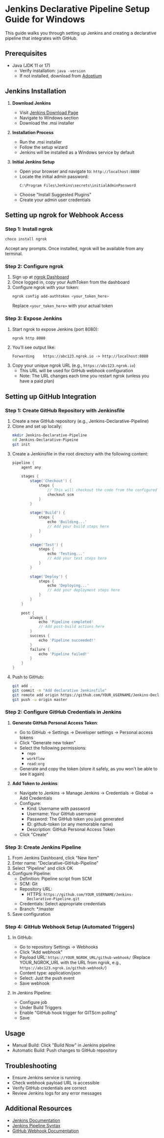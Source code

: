 # Jenkins Declarative Pipeline Setup Guide for Windows

This guide walks you through setting up Jenkins and creating a declarative pipeline that integrates with GitHub.

## Prerequisites

- Java (JDK 11 or 17)
  - Verify installation: `java -version`
  - If not installed, download from [Adoptium](https://adoptium.net/)

## Jenkins Installation

1. **Download Jenkins**
   - Visit [Jenkins Download Page](https://www.jenkins.io/download/)
   - Navigate to Windows section
   - Download the .msi installer

2. **Installation Process**
   - Run the .msi installer
   - Follow the setup wizard
   - Jenkins will be installed as a Windows service by default

3. **Initial Jenkins Setup**
   - Open your browser and navigate to: `http://localhost:8080`
   - Locate the initial admin password:
     ```
     C:\Program Files\Jenkins\secrets\initialAdminPassword
     ```
   - Choose "Install Suggested Plugins"
   - Create your admin user credentials

## Setting up ngrok for Webhook Access

### Step 1: Install ngrok
```bash
choco install ngrok
```
Accept any prompts. Once installed, ngrok will be available from any terminal.

### Step 2: Configure ngrok
1. Sign up at [ngrok Dashboard](https://dashboard.ngrok.com)
2. Once logged in, copy your AuthToken from the dashboard
3. Configure ngrok with your token:
   ```bash
   ngrok config add-authtoken <your_token_here>
   ```
   Replace `<your_token_here>` with your actual token

### Step 3: Expose Jenkins
1. Start ngrok to expose Jenkins (port 8080):
   ```bash
   ngrok http 8080
   ```
2. You'll see output like:
   ```
   Forwarding    https://abc123.ngrok.io -> http://localhost:8080
   ```
3. Copy your unique ngrok URL (e.g., `https://abc123.ngrok.io`)
   - This URL will be used for GitHub webhook configuration
   - Note: The URL changes each time you restart ngrok (unless you have a paid plan)

## Setting up GitHub Integration

### Step 1: Create GitHub Repository with Jenkinsfile

1. Create a new GitHub repository (e.g., Jenkins-Declarative-Pipeline)
2. Clone and set up locally:
   ```bash
   mkdir Jenkins-Declarative-Pipeline
   cd Jenkins-Declarative-Pipeine
   git init
   ```
3. Create a Jenkinsfile in the root directory with the following content:
   ```groovy
   pipeline {
       agent any
       
       stages {
           stage('Checkout') {
               steps {
                   // This will checkout the code from the configured SCM
                   checkout scm
               }
           }
           
           stage('Build') {
               steps {
                   echo 'Building...'
                   // Add your build steps here
               }
           }
           
           stage('Test') {
               steps {
                   echo 'Testing...'
                   // Add your test steps here
               }
           }
           
           stage('Deploy') {
               steps {
                   echo 'Deploying...'
                   // Add your deployment steps here
               }
           }
       }
       
       post {
           always {
               echo 'Pipeline completed'
               // Add post-build actions here
           }
           success {
               echo 'Pipeline succeeded!'
           }
           failure {
               echo 'Pipeline failed!'
           }
       }
   }
   ```
4. Push to GitHub:
   ```bash
   git add .
   git commit -m "Add declarative Jenkinsfile"
   git remote add origin https://github.com/YOUR_USERNAME/Jenkins-Declarative-Pipeline.git
   git push -u origin master
   ```

### Step 2: Configure GitHub Credentials in Jenkins

1. **Generate GitHub Personal Access Token**:
   - Go to GitHub → Settings → Developer settings → Personal access tokens
   - Click "Generate new token"
   - Select the following permissions:
     - `repo`
     - `workflow`
     - `read:org`
   - Generate and copy the token (store it safely, as you won't be able to see it again)

2. **Add Token to Jenkins**:
   - Navigate to Jenkins → Manage Jenkins → Credentials → Global → Add Credentials
   - Configure:
     - Kind: Username with password
     - Username: Your GitHub username
     - Password: The GitHub token you just generated
     - ID: github-token (or any memorable name)
     - Description: GitHub Personal Access Token
   - Click "Create"

### Step 3: Create Jenkins Pipeline

1. From Jenkins Dashboard, click "New Item"
2. Enter name: "Declarative-GitHub-Pipeline"
3. Select "Pipeline" and click OK
4. Configure Pipeline:
   - Definition: Pipeline script from SCM
   - SCM: Git
   - Repository URL: 
     - HTTPS: `https://github.com/YOUR_USERNAME/Jenkins-Declarative-Pipeline.git`
   - Credentials: Select appropriate credentials
   - Branch: */master
5. Save configuration

### Step 4: GitHub Webhook Setup (Automated Triggers)

1. In GitHub:
   - Go to repository Settings → Webhooks
   - Click "Add webhook"
   - Payload URL: `https://YOUR_NGROK_URL/github-webhook/`
     (Replace YOUR_NGROK_URL with the URL from ngrok, e.g., `https://abc123.ngrok.io/github-webhook/`)
   - Content type: application/json
   - Select: Just the push event
   - Save webhook

2. In Jenkins Pipeline:
   - Configure job
   - Under Build Triggers
   - Enable "GitHub hook trigger for GITScm polling"
   - Save

## Usage

- Manual Build: Click "Build Now" in Jenkins pipeline
- Automatic Build: Push changes to GitHub repository

## Troubleshooting

- Ensure Jenkins service is running
- Check webhook payload URL is accessible
- Verify GitHub credentials are correct
- Review Jenkins logs for any error messages

## Additional Resources

- [Jenkins Documentation](https://www.jenkins.io/doc/)
- [Jenkins Pipeline Syntax](https://www.jenkins.io/doc/book/pipeline/syntax/)
- [GitHub Webhook Documentation](https://docs.github.com/en/webhooks) 